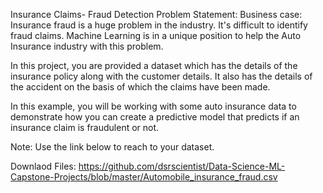 Insurance Claims- Fraud Detection
Problem Statement:
Business case:
Insurance fraud is a huge problem in the industry. It's difficult to identify fraud claims. Machine Learning is in a unique position to help the Auto Insurance industry with this problem.

In this project, you are provided a dataset which has the details of the insurance policy along with the customer details. It also has the details of the accident on the basis of which the claims have been made. 

In this example, you will be working with some auto insurance data to demonstrate how you can create a predictive model that predicts if an insurance claim is fraudulent or not. 

 

Note: Use the link below to reach to your dataset. 


Downlaod Files:
https://github.com/dsrscientist/Data-Science-ML-Capstone-Projects/blob/master/Automobile_insurance_fraud.csv
